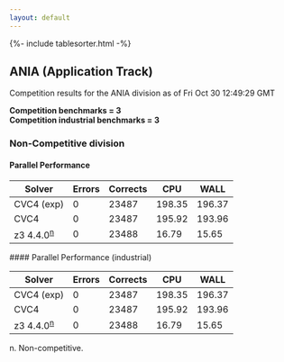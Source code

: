 ```yaml
---
layout: default
---
```

{%- include tablesorter.html -%}

##  ANIA (Application Track)

Competition results for the ANIA division as of Fri Oct 30 12:49:29 GMT

**Competition benchmarks = 3** 
**<br/>Competition industrial benchmarks = 3** 

###  Non-Competitive division  




#### Parallel Performance
<table id="parallel" class="result sorted">
<thead>
<tr>
<th class="center">Solver</th><th class="center">Errors</th>
<th class="center">Corrects</th>
<th class="center">CPU</th>
<th class="center">WALL</th>
</tr>
</thead>
<tr>
<td>CVC4 (exp)</td>
<td class="right">0</td>
<td class="right">23487</td>
<td class="right">198.35</td>
<td class="right">196.37</td>
</tr>
<tr>
<td>CVC4</td>
<td class="right">0</td>
<td class="right">23487</td>
<td class="right">195.92</td>
<td class="right">193.96</td>
</tr>
<tr>
<td><span class="non-competing-grey">z3 4.4.0<sup><a href="#fn">n</a></sup></span></td>
<td class="right">0</td>
<td class="right">23488</td>
<td class="right">16.79</td>
<td class="right">15.65</td>
</tr>

</table>
#### Parallel Performance (industrial)
<table id="paralleli" class="result sorted">
<thead>
<tr>
<th class="center">Solver</th><th class="center">Errors</th>
<th class="center">Corrects</th>
<th class="center">CPU</th>
<th class="center">WALL</th>
</tr>
</thead>
<tr>
<td>CVC4 (exp)</td>
<td class="right">0</td>
<td class="right">23487</td>
<td class="right">198.35</td>
<td class="right">196.37</td>
</tr>
<tr>
<td>CVC4</td>
<td class="right">0</td>
<td class="right">23487</td>
<td class="right">195.92</td>
<td class="right">193.96</td>
</tr>
<tr>
<td><span class="non-competing-grey">z3 4.4.0<sup><a href="#fn">n</a></sup></span></td>
<td class="right">0</td>
<td class="right">23488</td>
<td class="right">16.79</td>
<td class="right">15.65</td>
</tr>
</table>

<span id="fn"> n. Non-competitive.</span>
